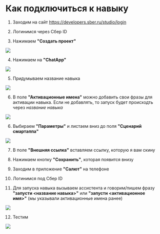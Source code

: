 # Как подключиться к навыку

1. Заходим на сайт https://developers.sber.ru/studio/login

2. Логинимся через Сбер ID

3. Нажимаем **"Создать проект"**

![](/img/1.png)

4. Нажимаем на **"ChatApp"** 

![](/img/2.png)

5. Придумываем название навыка

![](/img/3.png)

6. В поле **"Активационные имена"** можно добавить свои фразы для активации навыка. Если не добавлять, то запуск будет происходть через _название навыка_

 ![](/img/3.1.png)

6. Выбираем **"Параметры"** и листаем вниз до поля **"Сценарий смартаппа"**

![](/img/4.png)

7. В поле **"Внешняя ссылка"** вставляем ссылку, которую я вам скину

8. Нажимаем кнопку **"Сохранить"**, которая появится внизу

9. Заходим в приложение **"Салют"** на телефоне

10. Логинимся под Сбер ID

11. Для запуска навыка вызываем ассистента и говорим/пишем фразу **"запусти <название навыка>"** или **"запусти <активационное имя>"** (мы указывали активационные имена ранее)

![](/img/5.jpg)

12. Тестим 

![](/img/6.jpg)
